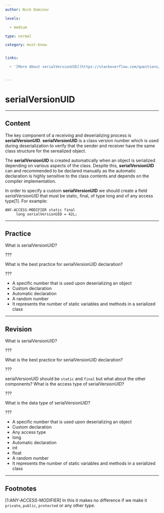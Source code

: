 ```yaml
---
author: Nick Daminov

levels:

  - medium

type: normal

category: must-know


links:

  - '[More About serialVersionUID](https://stackoverflow.com/questions/285793/what-is-a-serialversionuid-and-why-should-i-use-it){website}'


---
```


# serialVersionUID

---
## Content

The key component of a receiving and deserializing process is **serialVersionUID**. **serialVersionUID** is a class version number which is used during deserialization to verify that the sender and receiver have the same class structure for the serealized object.

The **serialVersionUID** is created automatically when an object is serialized depending on various aspects of the class. Despite this, **serialVersionUID** can and recommended to be declared manually as the automatic declaration is highly sensitive to the class contents and depends on the compiler implementation.

In order to specify a custom **serialVersionUID** we should create a field *serialVersionUID* that must be static, final, of type long and of any access type[1]. For example:
```
ANY-ACCESS-MODIFIER static final
     long serialVersionUID = 42L;
```

---
## Practice

What is serialVersionUID?

???

What is the best practice for serialVersionUID declaration?

???


* A specific number that is used upon deserializing an object
* Custom declaration
* Automatic declaration
* A random number
* It represents the number of static variables and methods in a serialized class

---
## Revision

What is serialVersionUID?

???

What is the best practice for serialVersionUID declaration?

???

serialVersionUID should be `static` and `final` but what about the other components?
What is the access type of serialVersionUID?

???

What is the data type of serialVersionUID?

???


* A specific number that is used upon deserializing an object
* Custom declaration
* Any access type
* long
* Automatic declaration
* int
* float
* A random number
* It represents the number of static variables and methods in a serialized class

---
## Footnotes
[1:ANY-ACCESS-MODIFIER]
In this it makes no difference if we make it `private`, `public`, `protected` or any other type.
